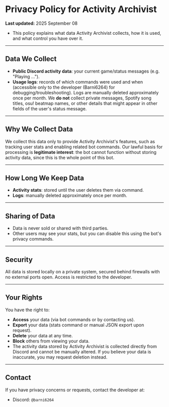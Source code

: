 # Privacy Policy for Activity Archivist
**Last updated:** 2025 September 08
- This policy explains what data Activity Archivist collects, how it is used, and what control you have over it.

---

## Data We Collect
- **Public Discord activity data**: your current game/status messages (e.g. "Playing ...").
- **Usage logs**: records of which commands were used and when (accessible only to the developer (Barni6264) for debugging/troubleshooting). Logs are manually deleted approximately once per month.
We **do not** collect private messages, Spotify song titles, osu! beatmap names, or other details that might appear in other fields of the user's status message.

---

## Why We Collect Data
We collect this data only to provide Activity Archivist's features, such as tracking user stats and enabling related bot commands.
Our lawful basis for processing is **legitimate interest**: the bot cannot function without storing activity data, since this is the whole point of this bot.

---

## How Long We Keep Data
- **Activity stats**: stored until the user deletes them via command.
- **Logs**: manually deleted approximately once per month.

---

## Sharing of Data
- Data is never sold or shared with third parties.
- Other users may see your stats, but you can disable this using the bot's privacy commands.

---

## Security
All data is stored locally on a private system, secured behind firewalls with no external ports open. Access is restricted to the developer.

---

## Your Rights
You have the right to:
- **Access** your data (via bot commands or by contacting us).
- **Export** your data (stats command or manual JSON export upon request).
- **Delete** your data at any time.
- **Block** others from viewing your data.
- The activity data stored by Activity Archivist is collected directly from Discord and cannot be manually altered. If you believe your data is inaccurate, you may request deletion instead.

---

## Contact
If you have privacy concerns or requests, contact the developer at:
- Discord: `@barni6264`
